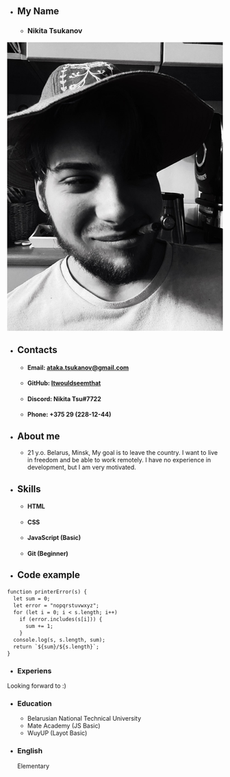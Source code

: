 * ## My Name
    * ### Nikita Tsukanov
![my photo](img/myphoto.jpg)
* ## Contacts
    * #### Email: ataka.tsukanov@gmail.com
    * #### GitHub: [Itwouldseemthat](https://github.com/Itwouldseemthat)
    * #### Discord: Nikita Tsu#7722
    * #### Phone: +375 29 (228-12-44)
* ## About me
    * 21 y.o. Belarus, Minsk, My goal is to leave the country. I want to live in freedom and be able to work remotely. I have no experience in development, but I am very motivated.
* ## Skills
    * #### HTML
    * #### CSS
    * #### JavaScript (Basic)
    * #### Git (Beginner)  
* ## Code example
```
function printerError(s) {
  let sum = 0;
  let error = "nopqrstuvwxyz";
  for (let i = 0; i < s.length; i++)
    if (error.includes(s[i])) {
      sum += 1;
    }
  console.log(s, s.length, sum);
  return `${sum}/${s.length}`;
}
```         
* ### Experiens
Looking forward to :)
* ### Education
    * Belarusian National Technical University
    * Mate Academy (JS Basic)
    * WuyUP (Layot Basic)
* ### English
    Elementary    